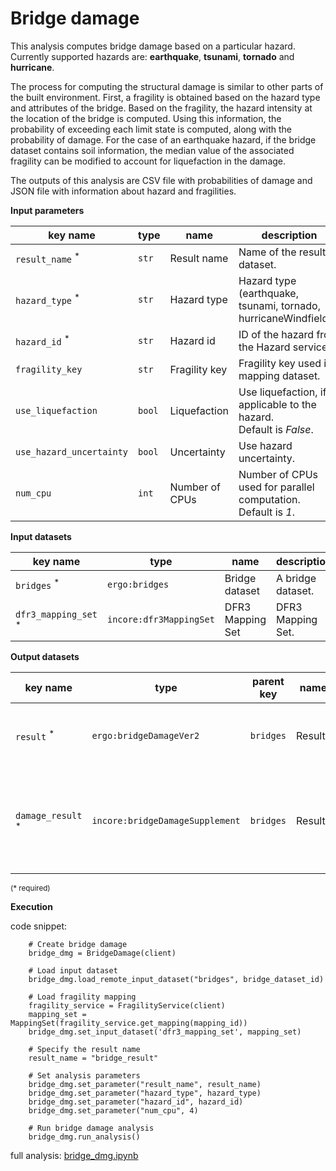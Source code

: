 # Bridge damage

This analysis computes bridge damage based on a particular hazard. Currently supported hazards are: **earthquake**, 
**tsunami**, **tornado** and **hurricane**.

The process for computing the structural damage is similar to other parts of the built environment. First, a fragility
is obtained based on the hazard type and attributes of the bridge. Based on the fragility, the hazard intensity at the 
location of the bridge is computed. Using this information, the probability of exceeding each limit state is computed, 
along with the probability of damage. For the case of an earthquake hazard, if the bridge dataset contains soil 
information, the median value of the associated fragility can be modified to account for liquefaction in the damage. 

The outputs of this analysis are CSV file with probabilities of damage and JSON file with information about hazard and fragilities.

**Input parameters**

key name | type | name | description
--- | --- | --- | ---
`result_name` <sup>*</sup> | `str` | Result name | Name of the result dataset.
`hazard_type` <sup>*</sup> | `str` | Hazard type | Hazard type (earthquake, tsunami, tornado, hurricaneWindfields). 
`hazard_id` <sup>*</sup> | `str` | Hazard id | ID of the hazard from the Hazard service. 
`fragility_key` | `str` | Fragility key | Fragility key used in mapping dataset.
`use_liquefaction` | `bool` | Liquefaction | Use liquefaction, if applicable to the hazard. <br>Default is *False*.
`use_hazard_uncertainty` | `bool` | Uncertainty | Use hazard uncertainty.
`num_cpu` | `int` | Number of CPUs | Number of CPUs used for parallel computation. <br>Default is *1*.

**Input datasets**

key name | type | name | description
--- | --- | --- | ---
`bridges` <sup>*</sup> | `ergo:bridges` | Bridge dataset | A bridge dataset.
`dfr3_mapping_set` <sup>*</sup> | `incore:dfr3MappingSet` | DFR3 Mapping Set | DFR3 Mapping Set.

**Output datasets**

key name | type | parent key | name | description
--- | --- | --- | --- | ---
`result` <sup>*</sup> | `ergo:bridgeDamageVer2` | `bridges` | Results | A dataset containing results <br>(format: CSV).
`damage_result` <sup>*</sup> | `incore:bridgeDamageSupplement` | `bridges` | Results | Information about applied hazard value and fragility<br>(format: JSON).

<small>(* required)</small>

**Execution**

code snippet:

```
    # Create bridge damage
    bridge_dmg = BridgeDamage(client)

    # Load input dataset
    bridge_dmg.load_remote_input_dataset("bridges", bridge_dataset_id)

    # Load fragility mapping
    fragility_service = FragilityService(client)
    mapping_set = MappingSet(fragility_service.get_mapping(mapping_id))
    bridge_dmg.set_input_dataset('dfr3_mapping_set', mapping_set)

    # Specify the result name
    result_name = "bridge_result"

    # Set analysis parameters
    bridge_dmg.set_parameter("result_name", result_name)
    bridge_dmg.set_parameter("hazard_type", hazard_type)
    bridge_dmg.set_parameter("hazard_id", hazard_id)
    bridge_dmg.set_parameter("num_cpu", 4)

    # Run bridge damage analysis
    bridge_dmg.run_analysis()
```

full analysis: [bridge_dmg.ipynb](https://github.com/IN-CORE/incore-docs/blob/master/notebooks/bridge_dmg.ipynb)
